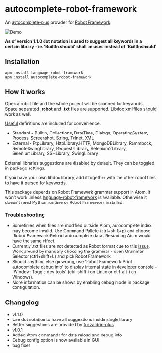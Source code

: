 autocomplete-robot-framework
==========
An [autocomplete-plus](https://github.com/atom/autocomplete-plus) provider for [Robot Framework](http://robotframework.org/).

![Demo](https://raw.githubusercontent.com/gliviu/autocomplete-robot-framework/master/anim.gif)

**As of version 1.1.0 dot notation is used to suggest all keywords in a certain library - ie. 'BuiltIn.should' shall be used instead of 'BuiltInshould'**

## Installation
```shell
apm install language-robot-framework
apm install autocomplete-robot-framework
```

## How it works
Open a robot file and the whole project will be scanned for keywords. Space separated **.robot** and **.txt** files are supported. Libdoc xml files should work as well.

[Useful](http://robotframework.org/#test-libraries) definitions are included for convenience.
*  Standard - BuiltIn, Collections, DateTime, Dialogs, OperatingSystem, Process, Screenshot, String, Telnet, XML
*  External - FtpLibrary, HttpLibrary.HTTP, MongoDBLibrary, Rammbock, RemoteSwingLibrary, RequestsLibrary, Selenium2Library, SeleniumLibrary, SSHLibrary, SwingLibrary

External libraries suggestions are disabled by default. They can be toggled in package settings.

If you have your own libdoc library, add it together with the other robot files to have it parsed for keywords.

This package depends on Robot Framework grammar support in Atom. It won't work unless [language-robot-framework](https://atom.io/packages/language-robot-framework) is available. Otherwise it doesn't need Python runtime or Robot Framework installed.

### Troubleshooting
*  Sometimes when files are modified outside Atom, autocomplete index may become invalid. Use Command Pallete (ctrl+shift+p) and choose 'Robot Framework:Reload autocomplete data'. Restarting Atom would have the same effect.
*  Currently .txt files are not detected as Robot format due to this [issue](https://github.com/wingyplus/language-robot-framework/issues/28). Work around by manually choosing the grammar - open Grammar Selector (ctrl+shift+L) and pick Robot Framework
*  Should anything else go wrong, use 'Robot Framework:Print autocomplete debug info' to display internal state in developer console  - 'Window: Toggle dev tools' (ctrl-shift-i on Linux or ctrl-alt-i on Windows).
* More information can be shown by enabling debug mode in package configuration.

## Changelog
*  v1.1.0
  *  Use dot notation to have all suggestions inside single library
  *  Better suggestions are provided by [fuzzaldrin-plus](https://www.npmjs.com/package/fuzzaldrin-plus)
*  v1.0.1
  *  Added Atom commands for data reload and debug info
  *  Debug config option is now available in GUI
  * bug fixes
